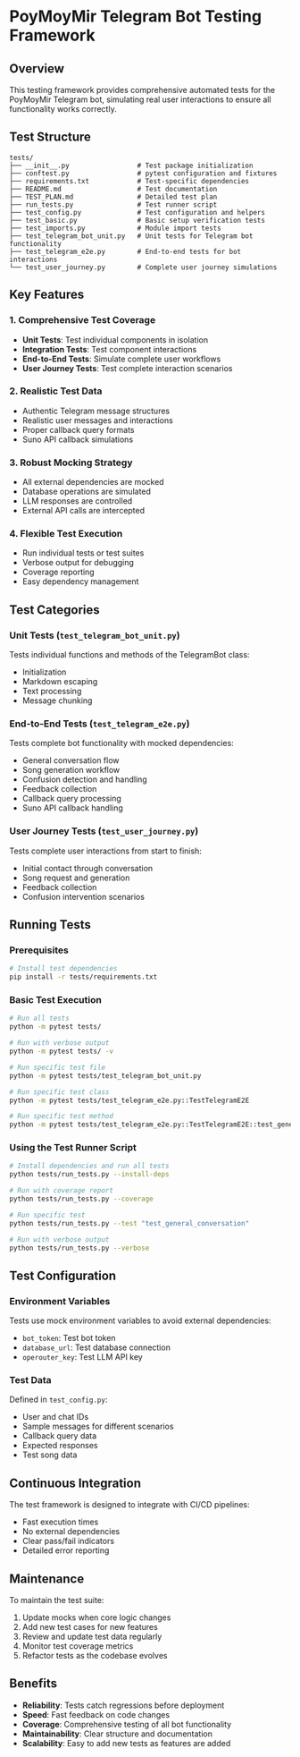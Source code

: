 # PoyMoyMir Telegram Bot Testing Framework

## Overview
This testing framework provides comprehensive automated tests for the PoyMoyMir Telegram bot, simulating real user interactions to ensure all functionality works correctly.

## Test Structure
```
tests/
├── __init__.py                 # Test package initialization
├── conftest.py                 # pytest configuration and fixtures
├── requirements.txt            # Test-specific dependencies
├── README.md                   # Test documentation
├── TEST_PLAN.md                # Detailed test plan
├── run_tests.py                # Test runner script
├── test_config.py              # Test configuration and helpers
├── test_basic.py               # Basic setup verification tests
├── test_imports.py             # Module import tests
├── test_telegram_bot_unit.py   # Unit tests for Telegram bot functionality
├── test_telegram_e2e.py        # End-to-end tests for bot interactions
└── test_user_journey.py        # Complete user journey simulations
```

## Key Features

### 1. Comprehensive Test Coverage
- **Unit Tests**: Test individual components in isolation
- **Integration Tests**: Test component interactions
- **End-to-End Tests**: Simulate complete user workflows
- **User Journey Tests**: Test complete interaction scenarios

### 2. Realistic Test Data
- Authentic Telegram message structures
- Realistic user messages and interactions
- Proper callback query formats
- Suno API callback simulations

### 3. Robust Mocking Strategy
- All external dependencies are mocked
- Database operations are simulated
- LLM responses are controlled
- External API calls are intercepted

### 4. Flexible Test Execution
- Run individual tests or test suites
- Verbose output for debugging
- Coverage reporting
- Easy dependency management

## Test Categories

### Unit Tests (`test_telegram_bot_unit.py`)
Tests individual functions and methods of the TelegramBot class:
- Initialization
- Markdown escaping
- Text processing
- Message chunking

### End-to-End Tests (`test_telegram_e2e.py`)
Tests complete bot functionality with mocked dependencies:
- General conversation flow
- Song generation workflow
- Confusion detection and handling
- Feedback collection
- Callback query processing
- Suno API callback handling

### User Journey Tests (`test_user_journey.py`)
Tests complete user interactions from start to finish:
- Initial contact through conversation
- Song request and generation
- Feedback collection
- Confusion intervention scenarios

## Running Tests

### Prerequisites
```bash
# Install test dependencies
pip install -r tests/requirements.txt
```

### Basic Test Execution
```bash
# Run all tests
python -m pytest tests/

# Run with verbose output
python -m pytest tests/ -v

# Run specific test file
python -m pytest tests/test_telegram_bot_unit.py

# Run specific test class
python -m pytest tests/test_telegram_e2e.py::TestTelegramE2E

# Run specific test method
python -m pytest tests/test_telegram_e2e.py::TestTelegramE2E::test_general_conversation
```

### Using the Test Runner Script
```bash
# Install dependencies and run all tests
python tests/run_tests.py --install-deps

# Run with coverage report
python tests/run_tests.py --coverage

# Run specific test
python tests/run_tests.py --test "test_general_conversation"

# Run with verbose output
python tests/run_tests.py --verbose
```

## Test Configuration

### Environment Variables
Tests use mock environment variables to avoid external dependencies:
- `bot_token`: Test bot token
- `database_url`: Test database connection
- `operouter_key`: Test LLM API key

### Test Data
Defined in `test_config.py`:
- User and chat IDs
- Sample messages for different scenarios
- Callback query data
- Expected responses
- Test song data

## Continuous Integration
The test framework is designed to integrate with CI/CD pipelines:
- Fast execution times
- No external dependencies
- Clear pass/fail indicators
- Detailed error reporting

## Maintenance
To maintain the test suite:
1. Update mocks when core logic changes
2. Add new test cases for new features
3. Review and update test data regularly
4. Monitor test coverage metrics
5. Refactor tests as the codebase evolves

## Benefits
- **Reliability**: Tests catch regressions before deployment
- **Speed**: Fast feedback on code changes
- **Coverage**: Comprehensive testing of all bot functionality
- **Maintainability**: Clear structure and documentation
- **Scalability**: Easy to add new tests as features are added